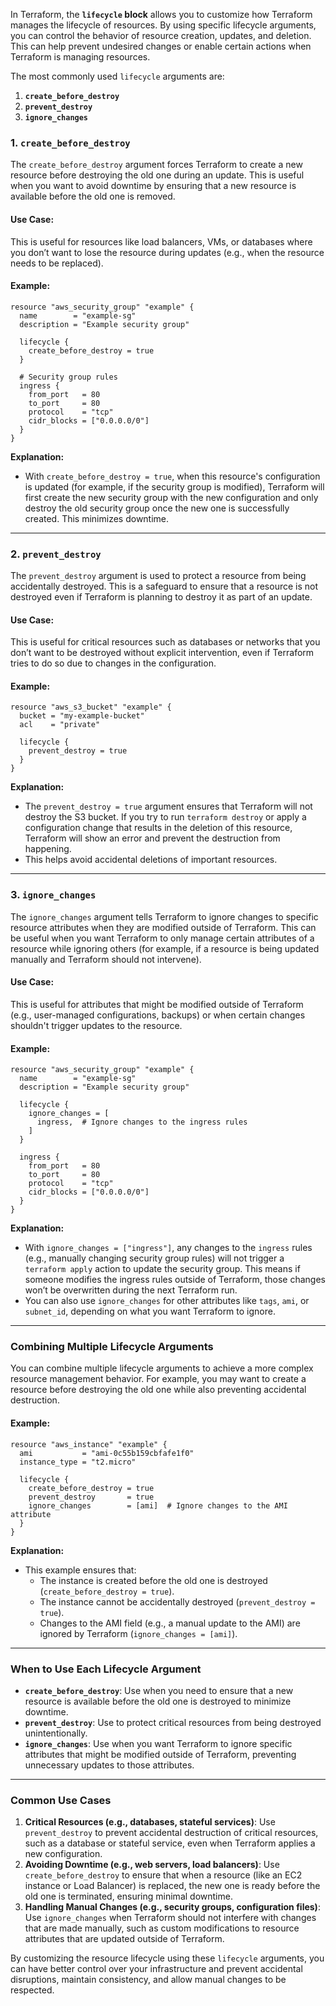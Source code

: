 In Terraform, the **`lifecycle` block** allows you to customize how Terraform manages the lifecycle of resources. By using specific lifecycle arguments, you can control the behavior of resource creation, updates, and deletion. This can help prevent undesired changes or enable certain actions when Terraform is managing resources.

The most commonly used `lifecycle` arguments are:

1. **`create_before_destroy`**
2. **`prevent_destroy`**
3. **`ignore_changes`**

### **1. `create_before_destroy`**

The `create_before_destroy` argument forces Terraform to create a new resource before destroying the old one during an update. This is useful when you want to avoid downtime by ensuring that a new resource is available before the old one is removed.

#### **Use Case:**
This is useful for resources like load balancers, VMs, or databases where you don’t want to lose the resource during updates (e.g., when the resource needs to be replaced).

#### **Example:**

```hcl
resource "aws_security_group" "example" {
  name        = "example-sg"
  description = "Example security group"

  lifecycle {
    create_before_destroy = true
  }

  # Security group rules
  ingress {
    from_port   = 80
    to_port     = 80
    protocol    = "tcp"
    cidr_blocks = ["0.0.0.0/0"]
  }
}
```

**Explanation:**
- With `create_before_destroy = true`, when this resource's configuration is updated (for example, if the security group is modified), Terraform will first create the new security group with the new configuration and only destroy the old security group once the new one is successfully created. This minimizes downtime.

---

### **2. `prevent_destroy`**

The `prevent_destroy` argument is used to protect a resource from being accidentally destroyed. This is a safeguard to ensure that a resource is not destroyed even if Terraform is planning to destroy it as part of an update.

#### **Use Case:**
This is useful for critical resources such as databases or networks that you don’t want to be destroyed without explicit intervention, even if Terraform tries to do so due to changes in the configuration.

#### **Example:**

```hcl
resource "aws_s3_bucket" "example" {
  bucket = "my-example-bucket"
  acl    = "private"

  lifecycle {
    prevent_destroy = true
  }
}
```

**Explanation:**
- The `prevent_destroy = true` argument ensures that Terraform will not destroy the S3 bucket. If you try to run `terraform destroy` or apply a configuration change that results in the deletion of this resource, Terraform will show an error and prevent the destruction from happening.
- This helps avoid accidental deletions of important resources.

---

### **3. `ignore_changes`**

The `ignore_changes` argument tells Terraform to ignore changes to specific resource attributes when they are modified outside of Terraform. This can be useful when you want Terraform to only manage certain attributes of a resource while ignoring others (for example, if a resource is being updated manually and Terraform should not intervene).

#### **Use Case:**
This is useful for attributes that might be modified outside of Terraform (e.g., user-managed configurations, backups) or when certain changes shouldn't trigger updates to the resource.

#### **Example:**

```hcl
resource "aws_security_group" "example" {
  name        = "example-sg"
  description = "Example security group"

  lifecycle {
    ignore_changes = [
      ingress,  # Ignore changes to the ingress rules
    ]
  }

  ingress {
    from_port   = 80
    to_port     = 80
    protocol    = "tcp"
    cidr_blocks = ["0.0.0.0/0"]
  }
}
```

**Explanation:**
- With `ignore_changes = ["ingress"]`, any changes to the `ingress` rules (e.g., manually changing security group rules) will not trigger a `terraform apply` action to update the security group. This means if someone modifies the ingress rules outside of Terraform, those changes won’t be overwritten during the next Terraform run.
- You can also use `ignore_changes` for other attributes like `tags`, `ami`, or `subnet_id`, depending on what you want Terraform to ignore.

---

### **Combining Multiple Lifecycle Arguments**

You can combine multiple lifecycle arguments to achieve a more complex resource management behavior. For example, you may want to create a resource before destroying the old one while also preventing accidental destruction.

#### **Example:**

```hcl
resource "aws_instance" "example" {
  ami           = "ami-0c55b159cbfafe1f0"
  instance_type = "t2.micro"

  lifecycle {
    create_before_destroy = true
    prevent_destroy       = true
    ignore_changes        = [ami]  # Ignore changes to the AMI attribute
  }
}
```

**Explanation:**
- This example ensures that:
  - The instance is created before the old one is destroyed (`create_before_destroy = true`).
  - The instance cannot be accidentally destroyed (`prevent_destroy = true`).
  - Changes to the AMI field (e.g., a manual update to the AMI) are ignored by Terraform (`ignore_changes = [ami]`).

---

### **When to Use Each Lifecycle Argument**
- **`create_before_destroy`**: Use when you need to ensure that a new resource is available before the old one is destroyed to minimize downtime.
- **`prevent_destroy`**: Use to protect critical resources from being destroyed unintentionally.
- **`ignore_changes`**: Use when you want Terraform to ignore specific attributes that might be modified outside of Terraform, preventing unnecessary updates to those attributes.

---

### **Common Use Cases**
1. **Critical Resources (e.g., databases, stateful services)**: Use `prevent_destroy` to prevent accidental destruction of critical resources, such as a database or stateful service, even when Terraform applies a new configuration.
2. **Avoiding Downtime (e.g., web servers, load balancers)**: Use `create_before_destroy` to ensure that when a resource (like an EC2 instance or Load Balancer) is replaced, the new one is ready before the old one is terminated, ensuring minimal downtime.
3. **Handling Manual Changes (e.g., security groups, configuration files)**: Use `ignore_changes` when Terraform should not interfere with changes that are made manually, such as custom modifications to resource attributes that are updated outside of Terraform.

By customizing the resource lifecycle using these `lifecycle` arguments, you can have better control over your infrastructure and prevent accidental disruptions, maintain consistency, and allow manual changes to be respected.
